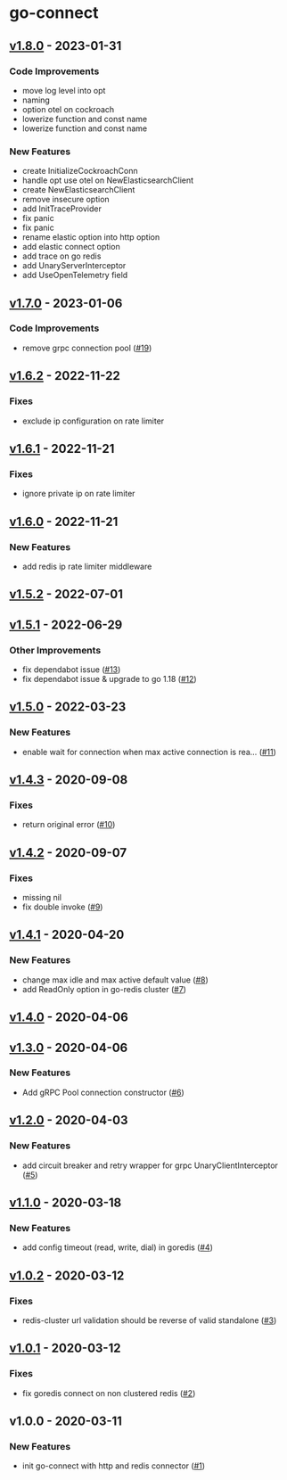 # go-connect

<a name="v1.8.0"></a>
## [v1.8.0] - 2023-01-31
### Code Improvements
- move log level into opt
- naming
- option otel on cockroach
- lowerize function and const name
- lowerize function and const name

### New Features
- create InitializeCockroachConn
- handle opt use otel on NewElasticsearchClient
- create NewElasticsearchClient
- remove insecure option
- add InitTraceProvider
- fix panic
- fix panic
- rename elastic option into http option
- add elastic connect option
- add trace on go redis
- add UnaryServerInterceptor
- add UseOpenTelemetry field


<a name="v1.7.0"></a>
## [v1.7.0] - 2023-01-06
### Code Improvements
- remove grpc connection pool ([#19](https://github.com/kumparan/go-connect/issues/19))


<a name="v1.6.2"></a>
## [v1.6.2] - 2022-11-22
### Fixes
- exclude ip configuration on rate limiter


<a name="v1.6.1"></a>
## [v1.6.1] - 2022-11-21
### Fixes
- ignore private ip on rate limiter


<a name="v1.6.0"></a>
## [v1.6.0] - 2022-11-21
### New Features
- add redis ip rate limiter middleware


<a name="v1.5.2"></a>
## [v1.5.2] - 2022-07-01

<a name="v1.5.1"></a>
## [v1.5.1] - 2022-06-29
### Other Improvements
- fix dependabot issue ([#13](https://github.com/kumparan/go-connect/issues/13))
- fix dependabot issue & upgrade to go 1.18 ([#12](https://github.com/kumparan/go-connect/issues/12))


<a name="v1.5.0"></a>
## [v1.5.0] - 2022-03-23
### New Features
- enable wait for connection when max active connection is rea… ([#11](https://github.com/kumparan/go-connect/issues/11))


<a name="v1.4.3"></a>
## [v1.4.3] - 2020-09-08
### Fixes
- return original error ([#10](https://github.com/kumparan/go-connect/issues/10))


<a name="v1.4.2"></a>
## [v1.4.2] - 2020-09-07
### Fixes
- missing nil
- fix double invoke ([#9](https://github.com/kumparan/go-connect/issues/9))


<a name="v1.4.1"></a>
## [v1.4.1] - 2020-04-20
### New Features
- change max idle and max active default value ([#8](https://github.com/kumparan/go-connect/issues/8))
- add ReadOnly option in go-redis cluster ([#7](https://github.com/kumparan/go-connect/issues/7))


<a name="v1.4.0"></a>
## [v1.4.0] - 2020-04-06

<a name="v1.3.0"></a>
## [v1.3.0] - 2020-04-06
### New Features
- Add gRPC Pool connection constructor ([#6](https://github.com/kumparan/go-connect/issues/6))


<a name="v1.2.0"></a>
## [v1.2.0] - 2020-04-03
### New Features
- add circuit breaker and retry wrapper for grpc UnaryClientInterceptor ([#5](https://github.com/kumparan/go-connect/issues/5))


<a name="v1.1.0"></a>
## [v1.1.0] - 2020-03-18
### New Features
- add config timeout (read, write, dial) in goredis ([#4](https://github.com/kumparan/go-connect/issues/4))


<a name="v1.0.2"></a>
## [v1.0.2] - 2020-03-12
### Fixes
- redis-cluster url validation should be reverse of valid standalone ([#3](https://github.com/kumparan/go-connect/issues/3))


<a name="v1.0.1"></a>
## [v1.0.1] - 2020-03-12
### Fixes
- fix goredis connect on non clustered redis ([#2](https://github.com/kumparan/go-connect/issues/2))


<a name="v1.0.0"></a>
## v1.0.0 - 2020-03-11
### New Features
- init go-connect with http and redis connector ([#1](https://github.com/kumparan/go-connect/issues/1))


[Unreleased]: https://github.com/kumparan/go-connect/compare/v1.8.0...HEAD
[v1.8.0]: https://github.com/kumparan/go-connect/compare/v1.7.0...v1.8.0
[v1.7.0]: https://github.com/kumparan/go-connect/compare/v1.6.2...v1.7.0
[v1.6.2]: https://github.com/kumparan/go-connect/compare/v1.6.1...v1.6.2
[v1.6.1]: https://github.com/kumparan/go-connect/compare/v1.6.0...v1.6.1
[v1.6.0]: https://github.com/kumparan/go-connect/compare/v1.5.2...v1.6.0
[v1.5.2]: https://github.com/kumparan/go-connect/compare/v1.5.1...v1.5.2
[v1.5.1]: https://github.com/kumparan/go-connect/compare/v1.5.0...v1.5.1
[v1.5.0]: https://github.com/kumparan/go-connect/compare/v1.4.3...v1.5.0
[v1.4.3]: https://github.com/kumparan/go-connect/compare/v1.4.2...v1.4.3
[v1.4.2]: https://github.com/kumparan/go-connect/compare/v1.4.1...v1.4.2
[v1.4.1]: https://github.com/kumparan/go-connect/compare/v1.4.0...v1.4.1
[v1.4.0]: https://github.com/kumparan/go-connect/compare/v1.3.0...v1.4.0
[v1.3.0]: https://github.com/kumparan/go-connect/compare/v1.2.0...v1.3.0
[v1.2.0]: https://github.com/kumparan/go-connect/compare/v1.1.0...v1.2.0
[v1.1.0]: https://github.com/kumparan/go-connect/compare/v1.0.2...v1.1.0
[v1.0.2]: https://github.com/kumparan/go-connect/compare/v1.0.1...v1.0.2
[v1.0.1]: https://github.com/kumparan/go-connect/compare/v1.0.0...v1.0.1
